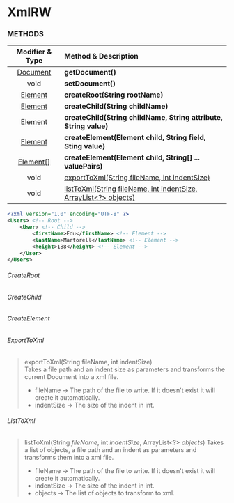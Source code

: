 # XmlRW

### METHODS
|                                           Modifier & Type                                           | Method & Description                                                           |
|:---------------------------------------------------------------------------------------------------:|:-------------------------------------------------------------------------------|
|  [Document](https://docs.oracle.com/en/java/javase/17/docs/api/java.xml/org/w3c/dom/Document.html)  | **getDocument()**                                                              |
|                                                void                                                 | **setDocument()**                                                              |
|   [Element](https://docs.oracle.com/en/java/javase/17/docs/api/java.xml/org/w3c/dom/Element.html)   | **createRoot(String rootName)**                                                |
|   [Element](https://docs.oracle.com/en/java/javase/17/docs/api/java.xml/org/w3c/dom/Element.html)   | **createChild(String childName)**                                              |
|   [Element](https://docs.oracle.com/en/java/javase/17/docs/api/java.xml/org/w3c/dom/Element.html)   | **createChild(String childName, String attribute, String value)**              |
|   [Element](https://docs.oracle.com/en/java/javase/17/docs/api/java.xml/org/w3c/dom/Element.html)   | **createElement(Element child, String field, Sting value)**                    |
| [Element\[\]](https://docs.oracle.com/en/java/javase/17/docs/api/java.xml/org/w3c/dom/Element.html) | **createElement(Element child, String[] ... valuePairs)**                      |
|                                                void                                                 | [exportToXml(String fileName, int indentSize)](#exporttoxml)                   |
|                                                void                                                 | [listToXml(String fileName, int indentSize, ArrayList<?> objects)](#listtoxml) |
```xml
<?xml version="1.0" encoding="UTF-8" ?>
<Users> <!-- Root -->
    <User> <!-- Child -->
        <firstName>Edu</firstName> <!-- Element -->
        <lastName>Martorell</lastName> <!-- Element -->
        <height>188</height> <!-- Element -->
    </User>
</Users>
```
###### CreateRoot
> 
###### CreateChild
###### CreateElement
###### ExportToXml
> exportToXml(String fileName, int indentSize)<br>
> Takes a file path and an indent size as parameters and transforms the current Document into a xml file.
> * fileName -> The path of the file to write. If it doesn't exist it will create it automatically.
> * indentSize -> The size of the indent in int.
###### ListToXml
> listToXml(String _fileName_, int _indentSize_, ArrayList<?> _objects_)
> Takes a list of objects, a file path and an indent as parameters and transforms them into a xml file.
> * fileName -> The path of the file to write. If it doesn't exist it will create it automatically.
> * indentSize -> The size of the indent in int.
> * objects -> The list of objects to transform to xml.